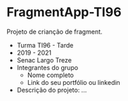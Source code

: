 # FragmentApp-TI96

Projeto de crianção de fragment.
- Turma TI96 - Tarde
- 2019 - 2021
- Senac Largo Treze
- Integrantes do grupo
	- Nome completo
	- Link do seu portfólio ou linkedin
- Descrição do projeto: ...
